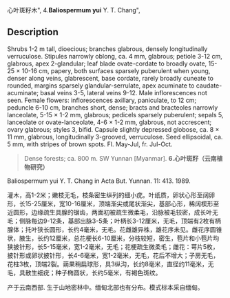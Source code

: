 心叶斑籽木",
4.**Baliospermum yui** Y. T. Chang",

## Description
Shrubs 1-2 m tall, dioecious; branches glabrous, densely longitudinally verruculose. Stipules narrowly oblong, ca. 4 mm, glabrous; petiole 3-12 cm, glabrous, apex 2-glandular; leaf blade ovate-cordate to broadly ovate, 15-25 × 10-16 cm, papery, both surfaces sparsely puberulent when young, denser along veins, glabrescent, base cordate, rarely broadly cuneate to rounded, margins sparsely glandular-serrulate, apex acuminate to caudate-acuminate; basal veins 3-5, lateral veins 9-12. Male inflorescences not seen. Female flowers: inflorescences axillary, paniculate, to 12 cm; peduncle 6-10 cm, branches short, dense; bracts and bracteoles narrowly lanceolate, 5-15 × 1-2 mm, glabrous; pedicels sparsely puberulent; sepals 5, lanceolate or ovate-lanceolate, 4-6 × 1-2 mm, glabrous, not accrescent; ovary glabrous; styles 3, bifid. Capsule slightly depressed globose, ca. 8 × 11 mm, glabrous, longitudinally 3-grooved, verruculose. Seed ellipsoidal, ca. 5 mm, with stripes of brown spots. Fl. May-Jul, fr. Jul-Oct.

> Dense forests; ca. 800 m. SW Yunnan [Myanmar].
**6.心叶斑籽（云南植物研究）**

Baliospermum yui Y. T. Chang in Acta But. Yunnan. 11: 413. 1989.

灌木，高1-2米；嫩枝无毛，枝条密生纵列的细小疣。叶纸质，卵状心形至阔卵形，长15-25厘米，宽10-16厘米，顶端渐尖或尾状渐尖，基部心形，稀阔楔形至近圆形，边缘疏生具腺的锯齿，两面初被疏生微柔毛，沿脉被毛较密，成长叶无毛；侧脉每边9-12条，基部出脉3-5条；叶柄长3-12厘米，无毛，顶端有2枚有柄腺体；托叶狭长圆形，长约4毫米，无毛。花雌雄异株，雄花序未见。雌花序圆锥状，腋生，长约12厘米，总花梗长6-10厘米，分枝较短，密生，苞片和小苞片均狭披针形，长5-15毫米，宽1-2毫米，无毛；花梗疏生微柔毛；雌花：萼片5枚，披针形或卵状披针形，长4-6毫米，宽1-2毫米，无毛，花后不增大；子房无毛，花柱3枚，顶端2裂。蒴果稍扁球形，具3纵沟，长约8毫米，直径约11毫米，无毛，具散生细疣；种子椭圆状，长约5毫米，有褐色斑纹。

产于云南西部. 生于山地密林中。缅甸北部也有分布。模式标本采自缅甸。

